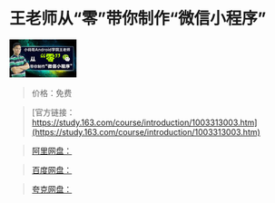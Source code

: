 # 王老师从“零”带你制作“微信小程序”

![img](../../../assets/study163/free/6632210158280006999.jpg)

> 价格：免费

> [官方链接：https://study.163.com/course/introduction/1003313003.htm](https://study.163.com/course/introduction/1003313003.htm)

> [阿里网盘：]()

> [百度网盘：]()

> [夸克网盘：]()
